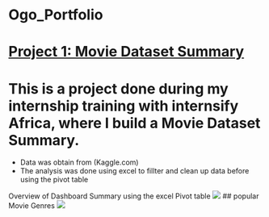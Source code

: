 # Ogo_Portfolio
# [Project 1: Movie Dataset Summary](https://ogomatthew.github.io/Ogo_Portfolio/Movie-Dataset-Summary)

# This is a project done during my internship training with internsify Africa, where I build a Movie Dataset Summary.

* Data was obtain from (Kaggle.com)
* The analysis was done using excel to fillter and clean up data before using the pivot table

Overview of Dashboard Summary using the excel Pivot table ![](Caputure.PNG) ## popular Movie Genres ![](Caputre.PNG)

